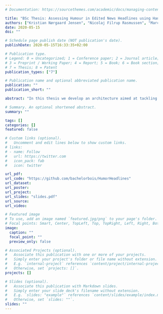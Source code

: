 ```yaml
---
# Documentation: https://sourcethemes.com/academic/docs/managing-content/

title: "BSc Thesis: Assessing Humour in Edited News Headlines using Hand-Crafted Features and Online Knowledge Bases"
authors: ["Kristian Nørgaard Jensen", "Nicolaj Filrup Rasmussen", "Marco Placenti", "Thai Wang"]
date: 2020-05-15
doi: ""

# Schedule page publish date (NOT publication's date).
publishDate: 2020-05-15T16:33:35+02:00

# Publication type.
# Legend: 0 = Uncategorized; 1 = Conference paper; 2 = Journal article;
# 3 = Preprint / Working Paper; 4 = Report; 5 = Book; 6 = Book section;
# 7 = Thesis; 8 = Patent
publication_types: ["7"]

# Publication name and optional abbreviated publication name.
publication: ""
publication_short: ""

abstract: "In this thesis we develop an architecture aimed at tackling humour intensity prediction. The task has a continuous label space contrary to much previous work, which has mostly concerned itself with discrete (and often binary) classification. Using a combination of techniques the regression model seeks to incorporate many aspects of humour. By combining modern neural encoders with classical hand-crafted features and neural language models we hypothesise that it is possible to capture many perspectives of the complex task. By comparing a variety of configurations to relevant baselines we conclude that the proposed model performs well. An ablation study shows that the main contributor to the models success is the neural language model. By analysing the components further the work seeks to explore why this is, and proposes some possible answers for why the components underperform, and how this can be addressed in future work."

# Summary. An optional shortened abstract.
summary: ""

tags: []
categories: []
featured: false

# Custom links (optional).
#   Uncomment and edit lines below to show custom links.
# links:
# - name: Follow
#   url: https://twitter.com
#   icon_pack: fab
#   icon: twitter

url_pdf:
url_code: "https://github.com/bachelorbois/HumorHeadlines"
url_dataset:
url_poster: 
url_project:
url_slides: "slides.pdf"
url_source:
url_video:

# Featured image
# To use, add an image named `featured.jpg/png` to your page's folder. 
# Focal points: Smart, Center, TopLeft, Top, TopRight, Left, Right, BottomLeft, Bottom, BottomRight.
image:
  caption: ""
  focal_point: ""
  preview_only: false

# Associated Projects (optional).
#   Associate this publication with one or more of your projects.
#   Simply enter your project's folder or file name without extension.
#   E.g. `internal-project` references `content/project/internal-project/index.md`.
#   Otherwise, set `projects: []`.
projects: []

# Slides (optional).
#   Associate this publication with Markdown slides.
#   Simply enter your slide deck's filename without extension.
#   E.g. `slides: "example"` references `content/slides/example/index.md`.
#   Otherwise, set `slides: ""`.
slides: ""
---
```

